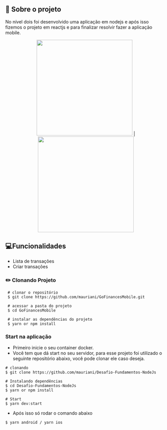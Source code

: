 ## 🚀 Sobre o projeto

No nível dois foi desenvolvido uma aplicação em nodejs e após isso fizemos o projeto em reactjs e para finalizar resolvir fazer a aplicação mobile. 

<p align="center">
  <img src="https://user-images.githubusercontent.com/32397288/114875688-ec1e4880-9dd3-11eb-81bc-2160650524ae.jpg" width="300"> | 
  <img src="https://user-images.githubusercontent.com/32397288/114875692-ecb6df00-9dd3-11eb-9d38-7b8707e8dbbe.jpg" width="300"> 
<p>


## 💻Funcionalidades

- Lista de transações
- Criar transações

### ✏️ Clonando Projeto

```
 # clonar o repositório
 $ git clone https://github.com/mauriani/GoFinancesMobile.git

 # acessar a pasta do projeto
 $ cd GoFinancesMobile

 # instalar as dependências do projeto
 $ yarn or npm install

```

### Start na aplicação

- Primeiro inicie o seu container docker.
- Você tem que dá start no seu servidor, para esse projeto foi utilizado o seguinte repositório abaixo, você pode clonar ele caso deseja.

```tsx
# clonando
$ git clone https://github.com/mauriani/Desafio-Fundamentos-NodeJs

# Instalando dependências 
$ cd Desafio-Fundamentos-NodeJs
$ yarn or npm install

# Start
$ yarn dev:start
```

- Após isso só rodar o comando abaixo

```tsx
$ yarn android / yarn ios
```
